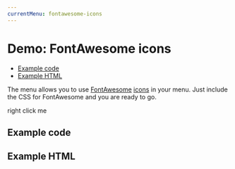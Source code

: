 ```yaml
---
currentMenu: fontawesome-icons
---
```


# Demo: FontAwesome icons

<!-- START doctoc generated TOC please keep comment here to allow auto update -->
<!-- DON'T EDIT THIS SECTION, INSTEAD RE-RUN doctoc TO UPDATE -->


- [Example code](#example-code)
- [Example HTML](#example-html)

<!-- END doctoc generated TOC please keep comment here to allow auto update -->

The menu allows you to use [FontAwesome](http://fontawesome.io/) [icons](http://fontawesome.io/icons/) in your menu. Just include the CSS for FontAwesome and you are ready to go.

<span class="context-menu-one btn btn-neutral">right click me</span>

## Example code

<script type="text/javascript" class="showcase">
 $(function() {
    $.contextMenu({
        selector: '.context-menu-one',
        callback: function(key, options) {
            var m = "clicked: " + key;
            window.console && console.log(m) || alert(m);
        },
        items: {
            "edit": {name: "Edit", icon: "fa-edit"},
            "cut": {name: "Beer", icon: "fa-beer"},
            copy: {name: "Cloud download", icon: "fa-cloud-download"},
            "paste": {name: "Certificate", icon: "fa-certificate"}
        }
    });

    $('.context-menu-one').on('click', function(e){
        console.log('clicked', this);
    })
});
</script>

## Example HTML
<div style="display:none;" class="showcase" data-showcase-import=".context-menu-one"></div>
